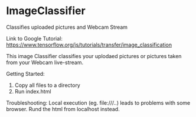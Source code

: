 # ImageClassifier
Classifies uploaded pictures and Webcam Stream

Link to Google Tutorial: https://www.tensorflow.org/js/tutorials/transfer/image_classification

This image Classifier classifies your uplodaed pictures or pictures taken from your Webcam live-stream.

Getting Started:
1) Copy all files to a directory
2) Run index.html
 
Troubleshooting:
  Local execution (eg. file:///..) leads to problems with some browser. Rund the html from localhost instead.
  
  
   
 
 
